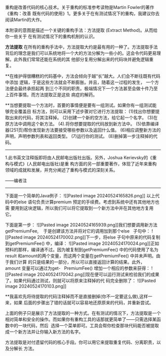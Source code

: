 重构是改善代码的核心技术。关于重构的标准参考读物是Martin Fowler的著作《重构：改善 既有代码的使用》1。更多关于在有测试情况下的重构，我建议你去阅读Martin的大作。

本附录的意图是描述一个关键的重构手法：方法提取 (Extract Method)。从而给你一些关于 在有测试情况下的重构机制的认识。

**方法提取**
在所有的重构手法中，方法提取大约是最有用的一种了。方法提取手法背后的理念是我们可以系统地将一个大的方法分解为一些小的。这会令代码更易理解。此外我们常常还能在系统的其 他部分复用分解出来的代码块并避免逻辑重复。

**在维护得很糟糕的代码基中，方法会倾向于越“长”越大。人们会不断往既有代码中添加 逻辑，于是这些方法就会不断膨胀。并且，随着这一过程的发生， 一个方法便会最终承担起两 到三个不同的职责。极端情况下一个方法甚至会做十件乃至上百件事情。而方法提取正是这些 病症的解药。

**当想要提取一个方法时，首要的事情便是要有一组测试。如果你有一组测试能够完全覆盖目 标方法，则可以采用下述步骤对它进行方法提取：
(1)找出你想要提取出来的代码，将其注释掉。
(2)创建一个新的空方法，给它起一个名字。
(3)在原方法中调用这个新方法。
(4).将你想要提取的代码放到新方法中。
(5)依靠编译器(251页)帮你发现新方法要接受哪些参数以及返回什么值。
(6)相应调整新方法的声明，声明参数列表和返回类型。
(7)运行你的测试。
(8)删掉第一步注释掉的代码。

***
1.此书英文注释版即将由人民邮电出版社出版。另外，Joshua Kerievsky的《重构与模式》(人民邮电出版社)是重 构方面的另一部重要著作，体现了近年来重构领域的成就和发展，并充分阐述了重构与模式的深刻关系。

——编者注
***
下面是一个简单的Java例子：
![[Pasted image 20240524165826.png]]
以上代码中的else 语句负责计算premium 预定的手续费。考虑到系统中还有其他地方也需 要用到这块逻辑，所以我们可以将它提取到一个新方法中并在其他地方复用它。

下面是第一步：
![[Pasted image 20240524165939.png]]我们想要调用新方法getPremiumFee,    于是创建该方法并将对它的调用加到那个else   子句中：
![[Pasted image 20240524170002.png]]下一步，将else 子句中原来的代码复制到getPremiumFee() 中，编译：
![[Pasted image 20240524170024.png]]正如预料的那样，编译通不过。因为被复制到getPremiumFee() 中的代码使用了名为 result 和amount的两个变量，而这两个变量在getPremiumFee() 中并未声明。由于我们计算 的只是结果的一部分，所以可以直接返回计算的结果。此外， amount 变量可以通过为get-   PremiumFee() 增加一个相应的参数来获得：
![[Pasted image 20240524170042.png]]现在便可以运行测试来检验我们的成果了。如果代码通过测试，则就可以将原来注释掉的代 码完全删除了：
![[Pasted image 20240524170103.png]]

**我喜欢先将待提取的代码注释掉而不是直接删掉(你不一定要这么做),这样一来，如果 后面的步骤出了错的话就可以容易地还原原来的代码，并重新尝试。

上面的例子只是展示了方法提取的一种方式。在有测试的情况下，方法提取是一个相对简单和安全的操作。而如果你有重构工具的话那就更简单了——只需选择某函数中的一块代码，然后  选择一个菜单即可。工具会帮你检查那块代码能否被提取成一个新方法并让你输入新方法的名字。

方法提取是对付遗留代码的核心手段。你可以用它来提取重复代码、分离职责，以及分解长 方法。